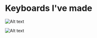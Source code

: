 # Keyboards I've made

![Alt text](https://i.imgur.com/RUco7LH.jpeg)

![Alt text](https://i.imgur.com/5tZvmug.jpeg)

